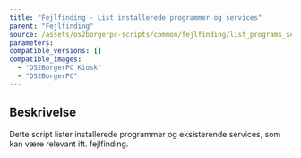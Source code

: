 ```yaml
---
title: "Fejlfinding - List installerede programmer og services"
parent: "Fejlfinding"
source: /assets/os2borgerpc-scripts/common/fejlfinding/list_programs_services.sh
parameters:
compatible_versions: []
compatible_images:
  - "OS2BorgerPC Kiosk"
  - "OS2BorgerPC"
---
```


## Beskrivelse
Dette script lister installerede programmer og eksisterende services, som kan være relevant ift. fejlfinding.
